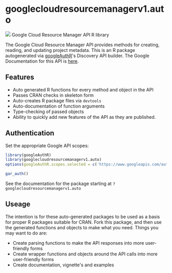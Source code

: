 # googlecloudresourcemanagerv1.auto
![](http://www.google.com/images/icons/product/search-32.gif)
Google Cloud Resource Manager API R library

The Google Cloud Resource Manager API provides methods for creating, reading, and updating project metadata.
This is an R package autogenerated via [googleAuthR](http://code.markedmondson.me/googleAuthR)'s Discovery API builder. 
The Google Documentation for this API is [here](https://cloud.google.com/resource-manager).

## Features 
 * Auto generated R functions for every method and object in the API
 * Passes CRAN checks in skeleton form
 * Auto-creates R package files via `devtools`
 * Auto-documentation of function arguments
 * Type-checking of passed objects
 * Ability to quickly add new features of the API as they are published.

## Authentication
Set the appropriate Google API scopes:

```r
library(googleAuthR)
library(googlecloudresourcemanagerv1.auto)
options(googleAuthR.scopes.selected = c('https://www.googleapis.com/auth/cloud-platform', 'https://www.googleapis.com/auth/cloud-platform.read-only'))

gar_auth()
```
 See the documentation for the package starting at `?googlecloudresourcemanagerv1.auto`
## Useage
The intention is for these auto-generated packages to be used as a basis for proper R packages suitable for CRAN.
Fork this package, and then use the generated functions and objects to make what you need.
Things you may want to do are:
* Create parsing functions to make the API responses into more user-friendly forms
* Create wrapper functions and objects around the API calls into more user-friendly forms
* Create documentation, vignette's and examples

